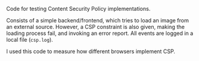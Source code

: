 Code for testing Content Security Policy implementations.

Consists of a simple backend/frontend, which tries to load an image from an external source. However, a CSP constraint is also given, making the loading process fail, and invoking an error report. All events are logged in a local file (`csp.log`).

I used this code to measure how different browsers implement CSP.
